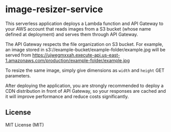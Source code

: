 # image-resizer-service

This serverless application deploys a Lambda function and API Gateway to your AWS account that reads images from a S3 bucket (whose name defined at deployment) and serves them through API Gateway.

The API Gateway respects the file organization on S3 bucket. For example, an image stored in s3://example-bucket/example-folder/example.jpg will be served from https://ujwegmxxah.execute-api.us-east-1.amazonaws.com/production/example-folder/example.jpg

To resize the same image, simply give dimensions as `width` and `height` GET parameters.

After deploying the application, you are strongly recommended to deploy a CDN distribution in front of API Gateway, so your responses are cached and it will improve performance and reduce costs significantly.

## License

MIT License (MIT)